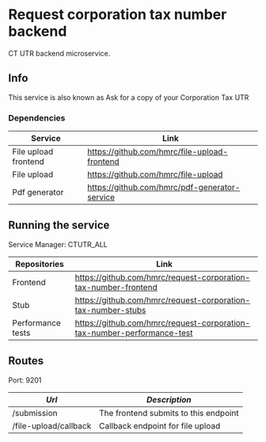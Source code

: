 # Request corporation tax number backend

CT UTR backend microservice. 

## Info

This service is also known as Ask for a copy of your Corporation Tax UTR

### Dependencies

|Service|Link|
|-|-|
|File upload frontend|https://github.com/hmrc/file-upload-frontend|
|File upload|https://github.com/hmrc/file-upload|
|Pdf generator|https://github.com/hmrc/pdf-generator-service|

## Running the service

Service Manager: CTUTR_ALL 

|Repositories|Link|
|------------|----|
|Frontend|https://github.com/hmrc/request-corporation-tax-number-frontend|
|Stub|https://github.com/hmrc/request-corporation-tax-number-stubs|
|Performance tests|https://github.com/hmrc/request-corporation-tax-number-performance-test|

Routes
-------
Port: 9201

| *Url* | *Description* |
|-------|---------------|
| /submission | The frontend submits to this endpoint |
| /file-upload/callback | Callback endpoint for file upload |
